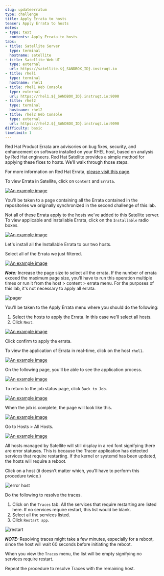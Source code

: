 ```yaml
---
slug: updateerratum
type: challenge
title: Apply Errata to hosts
teaser: Apply Errata to hosts
notes:
- type: text
  contents: Apply Errata to hosts
tabs:
- title: Satellite Server
  type: terminal
  hostname: satellite
- title: Satellite Web UI
  type: external
  url: https://satellite.${_SANDBOX_ID}.instruqt.io
- title: rhel1
  type: terminal
  hostname: rhel1
- title: rhel1 Web Console
  type: external
  url: https://rhel1.${_SANDBOX_ID}.instruqt.io:9090
- title: rhel2
  type: terminal
  hostname: rhel2
- title: rhel2 Web Console
  type: external
  url: https://rhel2.${_SANDBOX_ID}.instruqt.io:9090
difficulty: basic
timelimit: 1
---
```

<!-- markdownlint-disable MD033 -->

Red Hat Product Errata are advisories on bug fixes, security, and enhancement on software installed on your RHEL host, based on analysis by Red Hat engineers. Red Hat Satellite provides a simple method for applying these fixes to hosts. We'll walk through those steps.

For more information on Red Hat Errata, [please visit this page](https://access.redhat.com/articles/2130961).

To view Errata in Satellite, click on `Content` and `Errata`.

<a href="#1">
 <img alt="An example image" src="../assets/erratamenubar.png" />
</a>

<a href="#" class="lightbox" id="1">
 <img alt="An example image" src="../assets/erratamenubar.png" />
</a>

You'll be taken to a page containing all the Errata contained in the repositories we originally synchronized in the second challenge of this lab.

Not all of these Errata apply to the hosts we've added to this Satellite server. To view applicable and installable Errata, click on the `Installable` radio boxes.

<a href="#2">
 <img alt="An example image" src="../assets/applicableandinstallable.png" />
</a>

<a href="#" class="lightbox" id="2">
 <img alt="An example image" src="../assets/applicableandinstallable.png" />
</a>

Let's install all the Installable Errata to our two hosts.

Select all of the Errata we just filtered.

<a href="#3">
 <img alt="An example image" src="../assets/selectallerrata.png" />
</a>

<a href="#" class="lightbox" id="3">
 <img alt="An example image" src="../assets/selectallerrata.png" />
</a>

_**Note:**_ Increase the page size to select all the errata. If the number of errata exceed the maximum page size, you'll have to run this operation multiple times or run it from the host > content > errata menu. For the purposes of this lab, it's not necessary to apply all errata.

![pager](../assets/pagersize.png)

You'll be taken to the Apply Errata menu where you should do the following:

1) Select the hosts to apply the Errata. In this case we'll select all hosts.
2) Click `Next`.

<a href="#4">
 <img alt="An example image" src="../assets/applyerratawizard.png" />
</a>

<a href="#" class="lightbox" id="4">
 <img alt="An example image" src="../assets/applyerratawizard.png" />
</a>

Click confirm to apply the errata.

To view the application of Errata in real-time, click on the host `rhel1`.

<a href="#5">
 <img alt="An example image" src="../assets/viewapplicationoferratahost.png" />
</a>

<a href="#" class="lightbox" id="5">
 <img alt="An example image" src="../assets/viewapplicationoferratahost.png" />
</a>

On the following page, you'll be able to see the application process.

<a href="#6">
 <img alt="An example image" src="../assets/process.png" />
</a>

<a href="#" class="lightbox" id="6">
 <img alt="An example image" src="../assets/process.png" />
</a>

To return to the job status page, click `Back to Job`.

<a href="#7">
 <img alt="An example image" src="../assets/backtojob.png" />
</a>

<a href="#" class="lightbox" id="7">
 <img alt="An example image" src="../assets/backtojob.png" />
</a>

When the job is complete, the page will look like this.

<a href="#8">
 <img alt="An example image" src="../assets/completejobstatus.png" />
</a>

<a href="#" class="lightbox" id="8">
 <img alt="An example image" src="../assets/completejobstatus.png" />
</a>

Go to Hosts > All Hosts.

<a href="#9">
 <img alt="An example image" src="../assets/allhosts.png" />
</a>

<a href="#" class="lightbox" id="9">
 <img alt="An example image" src="../assets/allhosts.png" />
</a>

All hosts managed by Satellite will still display in a red font signifying there are error statuses. This is because the Tracer application has detected services that require restarting. If the kernel or systemd has been updated, the hosts will require a reboot.

Click on a host (it doesn't matter which, you'll have to perform this procedure twice.)

![error host](../assets/errorhost.png)

Do the following to resolve the traces.

1) Click on the `Traces` tab. All the services that require restarting are listed here. If no services require restart, this list would be blank.
2) Select all the services listed.
3) Click `Restart app`.

![restart](../assets/tracesrestart.png)

_**NOTE:**_ Resolving traces might take a few minutes, especially for a reboot, since the host will wait 60 seconds before initiating the reboot.

When you view the `Traces` menu, the list will be empty signifying no services require restart.

Repeat the procedure to resolve Traces with the remaining host.

<style>
.lightbox {
  display: none;
  position: fixed;
  justify-content: center;
  align-items: center;
  z-index: 999;
  top: 0;
  left: 0;
  right: 0;
  bottom: 0;
  padding: 1rem;
  background: rgba(0, 0, 0, 0.8);
}

.lightbox:target {
  display: flex;
}

.lightbox img {
  max-height: 100%;
}
</style>
